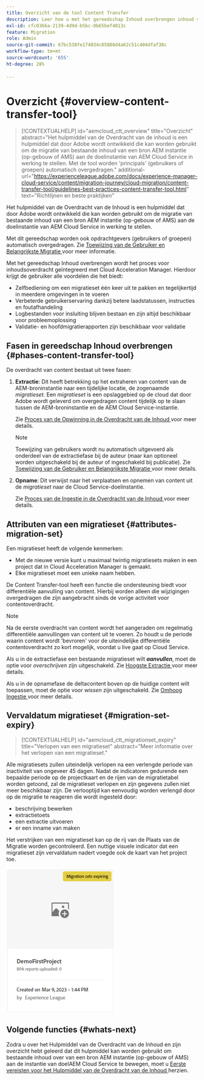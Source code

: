 ```yaml
---
title: Overzicht van de tool Content Transfer
description: Leer hoe u met het gereedschap Inhoud overbrengen inhoud van een on-premise AEM-instantie kunt overbrengen naar AEM as a Cloud Service
exl-id: cfc0366a-2139-4d9d-b5bc-0b65bef4013c
feature: Migration
role: Admin
source-git-commit: 67bc538fe174034c05808d4a62c51c404dfaf38c
workflow-type: tm+mt
source-wordcount: '655'
ht-degree: 28%

---
```


# Overzicht {#overview-content-transfer-tool}

>[!CONTEXTUALHELP]
>id="aemcloud_ctt_overview"
>title="Overzicht"
>abstract="Het hulpmiddel van de Overdracht van de inhoud is een hulpmiddel dat door Adobe wordt ontwikkeld die kan worden gebruikt om de migratie van bestaande inhoud van een bron AEM instantie (op-gebouw of AMS) aan de doelinstantie van AEM Cloud Service in werking te stellen. Met de tool worden &#39;principals&#39; (gebruikers of groepen) automatisch overgedragen."
>additional-url="https://experienceleague.adobe.com/docs/experience-manager-cloud-service/content/migration-journey/cloud-migration/content-transfer-tool/guidelines-best-practices-content-transfer-tool.html" text="Richtlijnen en beste praktijken"

Het hulpmiddel van de Overdracht van de Inhoud is een hulpmiddel dat door Adobe wordt ontwikkeld die kan worden gebruikt om de migratie van bestaande inhoud van een bron AEM instantie (op-gebouw of AMS) aan de doelinstantie van AEM Cloud Service in werking te stellen.

Met dit gereedschap worden ook opdrachtgevers (gebruikers of groepen) automatisch overgedragen.  Zie [ Toewijzing van de Gebruiker en Belangrijkste Migratie ](/help/journey-migration/content-transfer-tool/using-content-transfer-tool/user-mapping-and-migration.md) voor meer informatie.

Met het gereedschap Inhoud overbrengen wordt het proces voor inhoudsoverdracht geïntegreerd met Cloud Acceleration Manager. Hierdoor krijgt de gebruiker alle voordelen die het biedt:

* Zelfbediening om een migratieset één keer uit te pakken en tegelijkertijd in meerdere omgevingen in te voeren
* Verbeterde gebruikerservaring dankzij betere laadstatussen, instructies en foutafhandeling
* Logbestanden voor insluiting blijven bestaan en zijn altijd beschikbaar voor probleemoplossing
* Validatie- en hoofdmigratierapporten zijn beschikbaar voor validatie

## Fasen in gereedschap Inhoud overbrengen {#phases-content-transfer-tool}

De overdracht van content bestaat uit twee fasen:

1. **Extractie**: Dit heeft betrekking op het extraheren van content van de AEM-broninstantie naar een tijdelijke locatie, de zogenaamde *migratieset*. Een *migratieset* is een opslaggebied op de cloud dat door Adobe wordt geleverd om overgedragen content tijdelijk op te slaan tussen de AEM-broninstantie en de AEM Cloud Service-instantie.

   Zie [ Proces van de Opwinning in de Overdracht van de Inhoud ](/help/journey-migration/content-transfer-tool/using-content-transfer-tool/extracting-content.md) voor meer details.

   >[!NOTE]
   >Toewijzing van gebruikers wordt nu automatisch uitgevoerd als onderdeel van de extractiefase bij de auteur (maar kan optioneel worden uitgeschakeld bij de auteur of ingeschakeld bij publicatie). Zie [ Toewijzing van de Gebruiker en Belangrijkste Migratie ](/help/journey-migration/content-transfer-tool/using-content-transfer-tool/user-mapping-and-migration.md) voor meer details.

1. **Opname**: Dit verwijst naar het verplaatsen en opnemen van content uit de *migratieset* naar de Cloud Service-doelinstantie.

   Zie [ Proces van de Ingestie in de Overdracht van de Inhoud ](/help/journey-migration/content-transfer-tool/using-content-transfer-tool/ingesting-content.md) voor meer details.

## Attributen van een migratieset {#attributes-migration-set}

Een migratieset heeft de volgende kenmerken:

* Met de nieuwe versie kunt u maximaal twintig migratiesets maken in een project dat in Cloud Acceleration Manager is gemaakt.
* Elke migratieset moet een unieke naam hebben.

De Content Transfer-tool heeft een functie die ondersteuning biedt voor differentiële aanvulling van content. Hierbij worden alleen die wijzigingen overgedragen die zijn aangebracht sinds de vorige activiteit voor contentoverdracht.

>[!NOTE]
>Na de eerste overdracht van content wordt het aangeraden om regelmatig differentiële aanvullingen van content uit te voeren. Zo houdt u de periode waarin content wordt &#39;bevroren&#39; voor de uiteindelijke differentiële contentoverdracht zo kort mogelijk, voordat u live gaat op Cloud Service.

Als u in de extractiefase een bestaande migratieset wilt ***aanvullen***, moet de optie voor *overschrijven* zijn uitgeschakeld. Zie [ Hoogste Extractie ](/help/journey-migration/content-transfer-tool/using-content-transfer-tool/extracting-content.md#top-up-extraction-process) voor meer details.

Als u in de opnamefase de deltacontent boven op de huidige content wilt toepassen, moet de optie voor *wissen* zijn uitgeschakeld. Zie [ Omhoog Ingestie ](/help/journey-migration/content-transfer-tool/using-content-transfer-tool/ingesting-content.md#top-up-ingestion-process) voor meer details.

## Vervaldatum migratieset {#migration-set-expiry}

>[!CONTEXTUALHELP]
>id="aemcloud_ctt_migrationset_expiry"
>title="Verlopen van een migratieset"
>abstract="Meer informatie over het verlopen van een migratieset."

Alle migratiesets zullen uiteindelijk verlopen na een verlengde periode van inactiviteit van ongeveer 45 dagen. Nadat de indicatoren gedurende een bepaalde periode op de projectkaart en de rijen van de migratietabel worden getoond, zal de migratieset verlopen en zijn gegevens zullen niet meer beschikbaar zijn. De verlooptijd kan eenvoudig worden verlengd door op de migratie te reageren die wordt ingesteld door:

* beschrijving bewerken
* extractietoets
* een extractie uitvoeren
* er een inname van maken

Het verstrijken van een migratieset kan op de rij van de Plaats van de Migratie worden gecontroleerd. Een nuttige visuele indicator dat een migratieset zijn vervaldatum nadert voegde ook de kaart van het project toe.

![afbeelding](/help/journey-migration/content-transfer-tool/assets-ctt/cttcam29.png)


## Volgende functies {#whats-next}

Zodra u over het Hulpmiddel van de Overdracht van de Inhoud en zijn overzicht hebt geleerd dat dit hulpmiddel kan worden gebruikt om bestaande inhoud over van een bron AEM instantie (op-gebouw of AMS) aan de instantie van doelAEM Cloud Service te bewegen, moet u [ Eerste vereisten voor het Hulpmiddel van de Overdracht van de Inhoud ](/help/journey-migration/content-transfer-tool/using-content-transfer-tool/prerequisites-content-transfer-tool.md) herzien.
